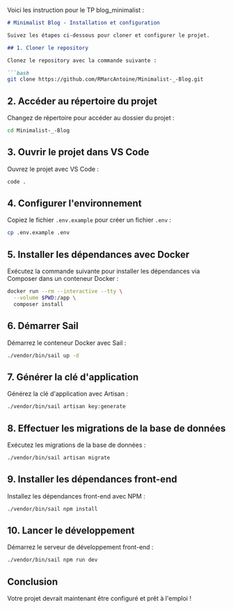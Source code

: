 Voici les instruction pour le TP blog_minimalist :

```markdown
# Minimalist Blog - Installation et configuration

Suivez les étapes ci-dessous pour cloner et configurer le projet.

## 1. Cloner le repository

Clonez le repository avec la commande suivante :

```bash
git clone https://github.com/RMarcAntoine/Minimalist-_-Blog.git
```

## 2. Accéder au répertoire du projet

Changez de répertoire pour accéder au dossier du projet :

```bash
cd Minimalist-_-Blog
```

## 3. Ouvrir le projet dans VS Code

Ouvrez le projet avec VS Code :

```bash
code .
```

## 4. Configurer l'environnement

Copiez le fichier `.env.example` pour créer un fichier `.env` :

```bash
cp .env.example .env
```

## 5. Installer les dépendances avec Docker

Exécutez la commande suivante pour installer les dépendances via Composer dans un conteneur Docker :

```bash
docker run --rm --interactive --tty \
  --volume $PWD:/app \
  composer install
```

## 6. Démarrer Sail

Démarrez le conteneur Docker avec Sail :

```bash
./vendor/bin/sail up -d
```

## 7. Générer la clé d'application

Générez la clé d'application avec Artisan :

```bash
./vendor/bin/sail artisan key:generate
```

## 8. Effectuer les migrations de la base de données

Exécutez les migrations de la base de données :

```bash
./vendor/bin/sail artisan migrate
```

## 9. Installer les dépendances front-end

Installez les dépendances front-end avec NPM :

```bash
./vendor/bin/sail npm install
```

## 10. Lancer le développement

Démarrez le serveur de développement front-end :

```bash
./vendor/bin/sail npm run dev
```

## Conclusion

Votre projet devrait maintenant être configuré et prêt à l'emploi !
```